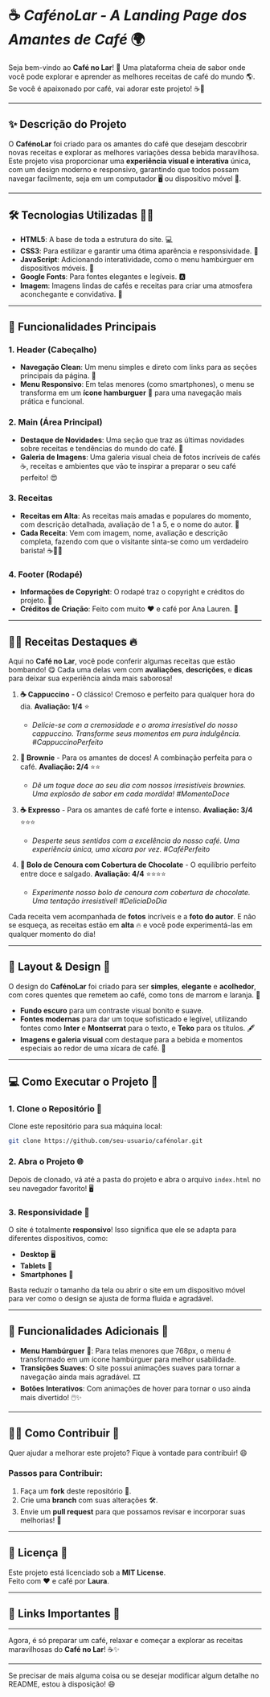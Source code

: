 # ☕ _**CafénoLar - A Landing Page dos Amantes de Café**_ 🌍

Seja bem-vindo ao **Café no Lar**! 🎉 Uma plataforma cheia de sabor onde você pode explorar e aprender as melhores receitas de café do mundo 🌎. Se você é apaixonado por café, vai adorar este projeto! ☕💫

---

## ✨ **Descrição do Projeto**

O **CafénoLar** foi criado para os amantes do café que desejam descobrir novas receitas e explorar as melhores variações dessa bebida maravilhosa. Este projeto visa proporcionar uma **experiência visual e interativa** única, com um design moderno e responsivo, garantindo que todos possam navegar facilmente, seja em um computador 🖥️ ou dispositivo móvel 📱.

---

## 🛠 **Tecnologias Utilizadas** 🧑‍💻

- **HTML5**: A base de toda a estrutura do site. 💻
- **CSS3**: Para estilizar e garantir uma ótima aparência e responsividade. 🎨
- **JavaScript**: Adicionando interatividade, como o menu hambúrguer em dispositivos móveis. 🚀
- **Google Fonts**: Para fontes elegantes e legíveis. 🅰️
- **Imagem**: Imagens lindas de cafés e receitas para criar uma atmosfera aconchegante e convidativa. 📸

---

## 📱 **Funcionalidades Principais**

### 1. **Header (Cabeçalho)**
- **Navegação Clean**: Um menu simples e direto com links para as seções principais da página. 🧭
- **Menu Responsivo**: Em telas menores (como smartphones), o menu se transforma em um **ícone hamburguer** 🍔 para uma navegação mais prática e funcional.

### 2. **Main (Área Principal)**
- **Destaque de Novidades**: Uma seção que traz as últimas novidades sobre receitas e tendências do mundo do café. 🌟
- **Galeria de Imagens**: Uma galeria visual cheia de fotos incríveis de cafés ☕, receitas e ambientes que vão te inspirar a preparar o seu café perfeito! 😍

### 3. **Receitas**
- **Receitas em Alta**: As receitas mais amadas e populares do momento, com descrição detalhada, avaliação de 1 a 5, e o nome do autor. 🌱
- **Cada Receita**: Vem com imagem, nome, avaliação e descrição completa, fazendo com que o visitante sinta-se como um verdadeiro barista! ☕👨‍🍳

### 4. **Footer (Rodapé)**
- **Informações de Copyright**: O rodapé traz o copyright e créditos do projeto. 📝
- **Créditos de Criação**: Feito com muito **❤️** e café por Ana Lauren. 🌱

---

## 🧑‍🍳 **Receitas Destaques** 🔥

Aqui no **Café no Lar**, você pode conferir algumas receitas que estão bombando! 😋 Cada uma delas vem com **avaliações**, **descrições**, e **dicas** para deixar sua experiência ainda mais saborosa!

1. **☕ Cappuccino** - O clássico! Cremoso e perfeito para qualquer hora do dia. **Avaliação: 1/4** ⭐  
   - *Delicie-se com a cremosidade e o aroma irresistível do nosso cappuccino. Transforme seus momentos em pura indulgência. #CappuccinoPerfeito*

2. **🍫 Brownie** - Para os amantes de doces! A combinação perfeita para o café. **Avaliação: 2/4** ⭐⭐  
   - *Dê um toque doce ao seu dia com nossos irresistíveis brownies. Uma explosão de sabor em cada mordida! #MomentoDoce*

3. **☕ Expresso** - Para os amantes de café forte e intenso. **Avaliação: 3/4** ⭐⭐⭐  
   - *Desperte seus sentidos com a excelência do nosso café. Uma experiência única, uma xícara por vez. #CaféPerfeito*

4. **🍰 Bolo de Cenoura com Cobertura de Chocolate** - O equilíbrio perfeito entre doce e salgado. **Avaliação: 4/4** ⭐⭐⭐⭐  
   - *Experimente nosso bolo de cenoura com cobertura de chocolate. Uma tentação irresistível! #DeliciaDoDia*

Cada receita vem acompanhada de **fotos** incríveis e a **foto do autor**. E não se esqueça, as receitas estão em **alta** 🔥 e você pode experimentá-las em qualquer momento do dia!

---

## 🎨 **Layout & Design** 💅

O design do **CafénoLar** foi criado para ser **simples**, **elegante** e **acolhedor**, com cores quentes que remetem ao café, como tons de marrom e laranja. 🍂

- **Fundo escuro** para um contraste visual bonito e suave.
- **Fontes modernas** para dar um toque sofisticado e legível, utilizando fontes como **Inter** e **Montserrat** para o texto, e **Teko** para os títulos. 🖋️
- **Imagens e galeria visual** com destaque para a bebida e momentos especiais ao redor de uma xícara de café. 📸

---

## 💻 **Como Executar o Projeto** 🚀

### 1. **Clone o Repositório** 🔄

Clone este repositório para sua máquina local:

```bash
git clone https://github.com/seu-usuario/cafénolar.git
```

### 2. **Abra o Projeto** 🌐

Depois de clonado, vá até a pasta do projeto e abra o arquivo `index.html` no seu navegador favorito! 🖥️

### 3. **Responsividade** 📱

O site é totalmente **responsivo**! Isso significa que ele se adapta para diferentes dispositivos, como:
- **Desktop** 🖥️
- **Tablets** 📱
- **Smartphones** 📱

Basta reduzir o tamanho da tela ou abrir o site em um dispositivo móvel para ver como o design se ajusta de forma fluida e agradável.

---

## 💬 **Funcionalidades Adicionais** 🌟

- **Menu Hambúrguer** 🍔: Para telas menores que 768px, o menu é transformado em um ícone hambúrguer para melhor usabilidade.
- **Transições Suaves**: O site possui animações suaves para tornar a navegação ainda mais agradável. 🎞️
- **Botões Interativos**: Com animações de hover para tornar o uso ainda mais divertido! 🖱️✨

---

## 🧑‍🏫 **Como Contribuir** 🤝

Quer ajudar a melhorar este projeto? Fique à vontade para contribuir! 😄

### **Passos para Contribuir**:
1. Faça um **fork** deste repositório 🍴.
2. Crie uma **branch** com suas alterações 🛠️.
3. Envie um **pull request** para que possamos revisar e incorporar suas melhorias! 🔄

---

## 📄 **Licença** 📜

Este projeto está licenciado sob a **MIT License**.  
Feito com **❤️** e café por **Laura**.

---

## 🔗 **Links Importantes** 📎

---

Agora, é só preparar um café, relaxar e começar a explorar as receitas maravilhosas do **Café no Lar**! ☕✨

---

Se precisar de mais alguma coisa ou se desejar modificar algum detalhe no README, estou à disposição! 😄
